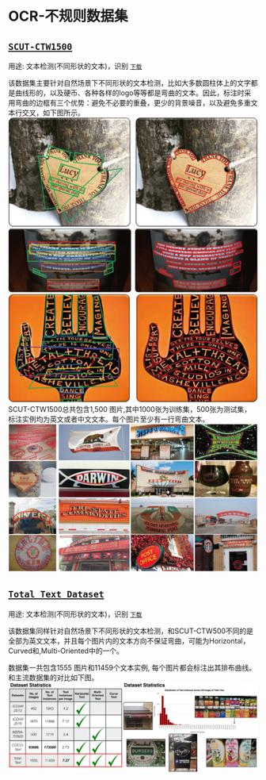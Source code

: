 # OCR-不规则数据集

## [`SCUT-CTW1500`](https://github.com/Yuliang-Liu/Curve-Text-Detector) 

用途: 文本检测(不同形状的文本)，识别
[`下载`](https://github.com/Yuliang-Liu/Curve-Text-Detector)

该数据集主要针对自然场景下不同形状的文本检测，比如大多数圆柱体上的文字都是曲线形的，以及硬币、各种各样的logo等等都是弯曲的文本。因此，标注时采用弯曲的边框有三个优势：避免不必要的重叠，更少的背景噪音，以及避免多重文本行交叉，如下图所示。
![avatar](demo_images/curve.jpg)
![avatar](demo_images/curve1.jpg)
![avatar](demo_images/curve2.jpg)
SCUT-CTW1500总共包含1,500 图片,其中1000张为训练集，500张为测试集，标注实例均为英文或者中文文本。每个图片至少有一行弯曲文本。
![avatar](demo_images/chinese.jpg)

## [`Total Text Dataset`](https://github.com/cs-chan/Total-Text-Dataset) 
用途: 文本检测(不同形状的文本)，识别
[`下载`](https://github.com/cs-chan/Total-Text-Dataset)

该数据集同样针对自然场景下不同形状的文本检测，和SCUT-CTW500不同的是全部为英文文本，并且每个图片内的文本方向不保证弯曲，可能为Horizontal，Curved和,Multi-Oriented中的一个。

数据集一共包含1555 图片和11459个文本实例, 每个图片都会标注出其排布曲线。和主流数据集的对比如下图。
![avatar](demo_images/compare.png)